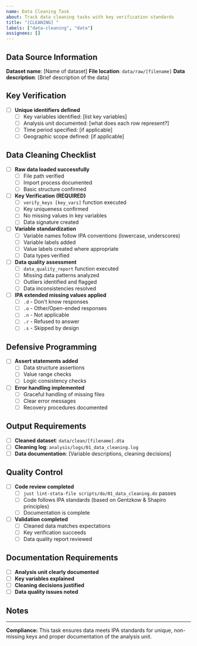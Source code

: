 ```yaml
---
name: Data Cleaning Task
about: Track data cleaning tasks with key verification standards
title: "[CLEANING] "
labels: ["data-cleaning", "data"]
assignees: []
---
```


## Data Source Information

**Dataset name**: [Name of dataset]
**File location**: `data/raw/[filename]`
**Data description**: [Brief description of the data]

## Key Verification

- [ ] **Unique identifiers defined**
  - [ ] Key variables identified: [list key variables]
  - [ ] Analysis unit documented: [what does each row represent?]
  - [ ] Time period specified: [if applicable]
  - [ ] Geographic scope defined: [if applicable]

## Data Cleaning Checklist

- [ ] **Raw data loaded successfully**
  - [ ] File path verified
  - [ ] Import process documented
  - [ ] Basic structure confirmed

- [ ] **Key Verification (REQUIRED)**
  - [ ] `verify_keys [key_vars]` function executed
  - [ ] Key uniqueness confirmed
  - [ ] No missing values in key variables
  - [ ] Data signature created

- [ ] **Variable standardization**
  - [ ] Variable names follow IPA conventions (lowercase, underscores)
  - [ ] Variable labels added
  - [ ] Value labels created where appropriate
  - [ ] Data types verified

- [ ] **Data quality assessment**
  - [ ] `data_quality_report` function executed
  - [ ] Missing data patterns analyzed
  - [ ] Outliers identified and flagged
  - [ ] Data inconsistencies resolved

- [ ] **IPA extended missing values applied**
  - [ ] `.d` - Don't know responses
  - [ ] `.o` - Other/Open-ended responses
  - [ ] `.n` - Not applicable
  - [ ] `.r` - Refused to answer
  - [ ] `.s` - Skipped by design

## Defensive Programming

- [ ] **Assert statements added**
  - [ ] Data structure assertions
  - [ ] Value range checks
  - [ ] Logic consistency checks
- [ ] **Error handling implemented**
  - [ ] Graceful handling of missing files
  - [ ] Clear error messages
  - [ ] Recovery procedures documented

## Output Requirements

- [ ] **Cleaned dataset**: `data/clean/[filename].dta`
- [ ] **Cleaning log**: `analysis/logs/01_data_cleaning.log`
- [ ] **Data documentation**: [Variable descriptions, cleaning decisions]

## Quality Control

- [ ] **Code review completed**
  - [ ] `just lint-stata-file scripts/do/01_data_cleaning.do` passes
  - [ ] Code follows IPA standards (based on Gentzkow & Shapiro principles)
  - [ ] Documentation is complete
- [ ] **Validation completed**
  - [ ] Cleaned data matches expectations
  - [ ] Key verification succeeds
  - [ ] Data quality report reviewed

## Documentation Requirements

- [ ] **Analysis unit clearly documented**
- [ ] **Key variables explained**
- [ ] **Cleaning decisions justified**
- [ ] **Data quality issues noted**

## Notes
<!-- Special considerations, data issues found, cleaning decisions made -->

---
**Compliance:** This task ensures data meets IPA standards for unique, non-missing keys and proper documentation of the analysis unit.
